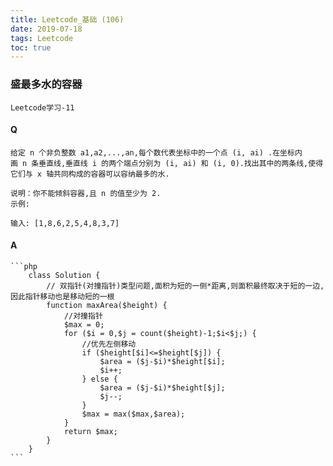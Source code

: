 ```yaml
---
title: Leetcode_基础 (106)
date: 2019-07-18
tags: Leetcode
toc: true
---
```


### 盛最多水的容器
    Leetcode学习-11

<!-- more -->

#### Q
    给定 n 个非负整数 a1,a2,...,an,每个数代表坐标中的一个点 (i, ai) .在坐标内画 n 条垂直线,垂直线 i 的两个端点分别为 (i, ai) 和 (i, 0).找出其中的两条线,使得它们与 x 轴共同构成的容器可以容纳最多的水.

    说明：你不能倾斜容器,且 n 的值至少为 2.
    示例:

    输入: [1,8,6,2,5,4,8,3,7]

#### A
    ```php
        class Solution {
            // 双指针(对撞指针)类型问题,面积为短的一侧*距离,则面积最终取决于短的一边,因此指针移动也是移动短的一根
            function maxArea($height) {
                //对撞指针
                $max = 0;
                for ($i = 0,$j = count($height)-1;$i<$j;) {
                    //优先左侧移动
                    if ($height[$i]<=$height[$j]) {
                        $area = ($j-$i)*$height[$i];
                        $i++;
                    } else {
                        $area = ($j-$i)*$height[$j];
                        $j--;
                    }
                    $max = max($max,$area);
                }
                return $max;
            }
        }
    ```
